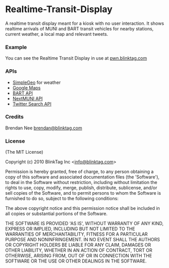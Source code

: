 Realtime-Transit-Display
=========

A realtime transit display meant for a kiosk with no user interaction.  It shows realtime arrivals of MUNI and BART transit vehicles for nearby stations, current weather, a local map and relevant tweets.

### Example ###

You can see the Realtime Transit Display in use at [pwn.blinktag.com](http://pwn.blinktag.com)

### APIs ###

* [SimpleGeo](http://simplegeo.com) for weather
* [Google Maps](http://maps.google.com)
* [BART API](http://api.bart.gov)
* [NextMUNI API](http://www.sfmta.com/cms/asite/nextmunidata.htm)
* [Twitter Search API](https://search.twitter.com/api/)

### Credits ###

Brendan Nee brendan@blinktag.com

### License ###

(The MIT License)

Copyright (c) 2010 BlinkTag Inc &lt;info@blinktag.com&gt;

Permission is hereby granted, free of charge, to any person obtaining
a copy of this software and associated documentation files (the
'Software'), to deal in the Software without restriction, including
without limitation the rights to use, copy, modify, merge, publish,
distribute, sublicense, and/or sell copies of the Software, and to
permit persons to whom the Software is furnished to do so, subject to
the following conditions:

The above copyright notice and this permission notice shall be
included in all copies or substantial portions of the Software.

THE SOFTWARE IS PROVIDED 'AS IS', WITHOUT WARRANTY OF ANY KIND,
EXPRESS OR IMPLIED, INCLUDING BUT NOT LIMITED TO THE WARRANTIES OF
MERCHANTABILITY, FITNESS FOR A PARTICULAR PURPOSE AND NONINFRINGEMENT.
IN NO EVENT SHALL THE AUTHORS OR COPYRIGHT HOLDERS BE LIABLE FOR ANY
CLAIM, DAMAGES OR OTHER LIABILITY, WHETHER IN AN ACTION OF CONTRACT,
TORT OR OTHERWISE, ARISING FROM, OUT OF OR IN CONNECTION WITH THE
SOFTWARE OR THE USE OR OTHER DEALINGS IN THE SOFTWARE.